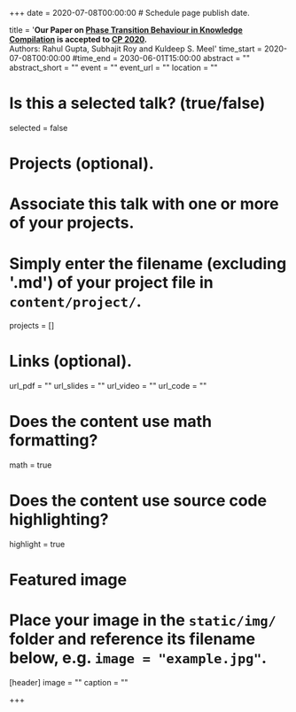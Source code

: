 +++
date = 2020-07-08T00:00:00  # Schedule page publish date.

title = '<b>Our Paper on <a href="https://arxiv.org/abs/2007.10400">Phase Transition Behaviour in Knowledge Compilation</a> is accepted to <a href="https://cp2020.a4cp.org/">CP 2020</a>.</b><br> Authors: Rahul Gupta, Subhajit Roy and Kuldeep S. Meel'
time_start = 2020-07-08T00:00:00
#time_end = 2030-06-01T15:00:00
abstract = ""
abstract_short = ""
event = ""
event_url = ""
location = ""

# Is this a selected talk? (true/false)
selected = false

# Projects (optional).
#   Associate this talk with one or more of your projects.
#   Simply enter the filename (excluding '.md') of your project file in `content/project/`.
projects = []

# Links (optional).
url_pdf = ""
url_slides = ""
url_video = ""
url_code = ""

# Does the content use math formatting?
math = true

# Does the content use source code highlighting?
highlight = true

# Featured image
# Place your image in the `static/img/` folder and reference its filename below, e.g. `image = "example.jpg"`.
[header]
image = ""
caption = ""

+++
